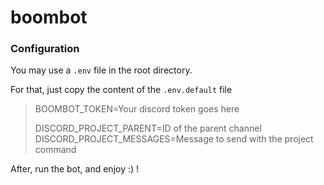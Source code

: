 # boombot

### Configuration
You may use a ``.env`` file in the root directory.

For that, just copy the content of the ``.env.default`` file


> BOOMBOT_TOKEN=Your discord token goes here
> 
> DISCORD_PROJECT_PARENT=ID of the parent channel
> DISCORD_PROJECT_MESSAGES=Message to send with the project command

After, run the bot, and enjoy :) !